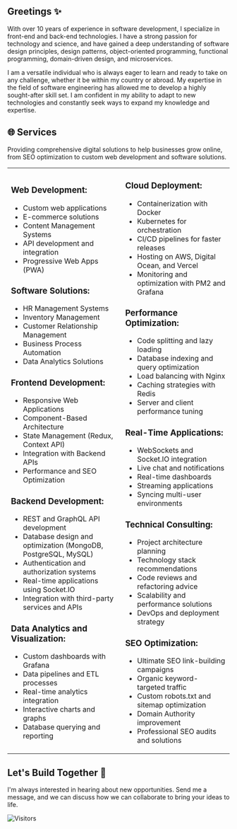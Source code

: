 ## Greetings ✨

With over 10 years of experience in software development, I specialize in front-end and back-end technologies. I have a strong passion for technology and science, and have gained a deep understanding of software design principles, design patterns, object-oriented programming, functional programming, domain-driven design, and microservices. 

I am a versatile individual who is always eager to learn and ready to take on any challenge, whether it be within my country or abroad. My expertise in the field of software engineering has allowed me to develop a highly sought-after skill set. I am confident in my ability to adapt to new technologies and constantly seek ways to expand my knowledge and expertise.


## 🌐 Services

Providing comprehensive digital solutions to help businesses grow online, from SEO optimization to custom web development and software solutions.

<table>
  <tr>
    <td>

### Web Development:
- Custom web applications
- E-commerce solutions
- Content Management Systems
- API development and integration
- Progressive Web Apps (PWA)

### Software Solutions:
- HR Management Systems
- Inventory Management
- Customer Relationship Management
- Business Process Automation
- Data Analytics Solutions

### Frontend Development:
- Responsive Web Applications
- Component-Based Architecture
- State Management (Redux, Context API)
- Integration with Backend APIs
- Performance and SEO Optimization

### Backend Development:
- REST and GraphQL API development
- Database design and optimization (MongoDB, PostgreSQL, MySQL)
- Authentication and authorization systems
- Real-time applications using Socket.IO
- Integration with third-party services and APIs

### Data Analytics and Visualization:
- Custom dashboards with Grafana
- Data pipelines and ETL processes
- Real-time analytics integration
- Interactive charts and graphs
- Database querying and reporting

</td>
    <td>

### Cloud Deployment:
- Containerization with Docker
- Kubernetes for orchestration
- CI/CD pipelines for faster releases
- Hosting on AWS, Digital Ocean, and Vercel
- Monitoring and optimization with PM2 and Grafana

### Performance Optimization:
- Code splitting and lazy loading
- Database indexing and query optimization
- Load balancing with Nginx
- Caching strategies with Redis
- Server and client performance tuning

### Real-Time Applications:
- WebSockets and Socket.IO integration
- Live chat and notifications
- Real-time dashboards
- Streaming applications
- Syncing multi-user environments

### Technical Consulting:
- Project architecture planning
- Technology stack recommendations
- Code reviews and refactoring advice
- Scalability and performance solutions
- DevOps and deployment strategy

### SEO Optimization:
- Ultimate SEO link-building campaigns
- Organic keyword-targeted traffic
- Custom robots.txt and sitemap optimization
- Domain Authority improvement
- Professional SEO audits and solutions

</td>
  </tr>
</table>


## Let's Build Together 🔗

I'm always interested in hearing about new opportunities. Send me a message, and we can discuss how we can collaborate to bring your ideas to life.


![Visitors](https://komarev.com/ghpvc/?username=aaronvdev&label=Visitors&color=0e75b6&style=flat)
